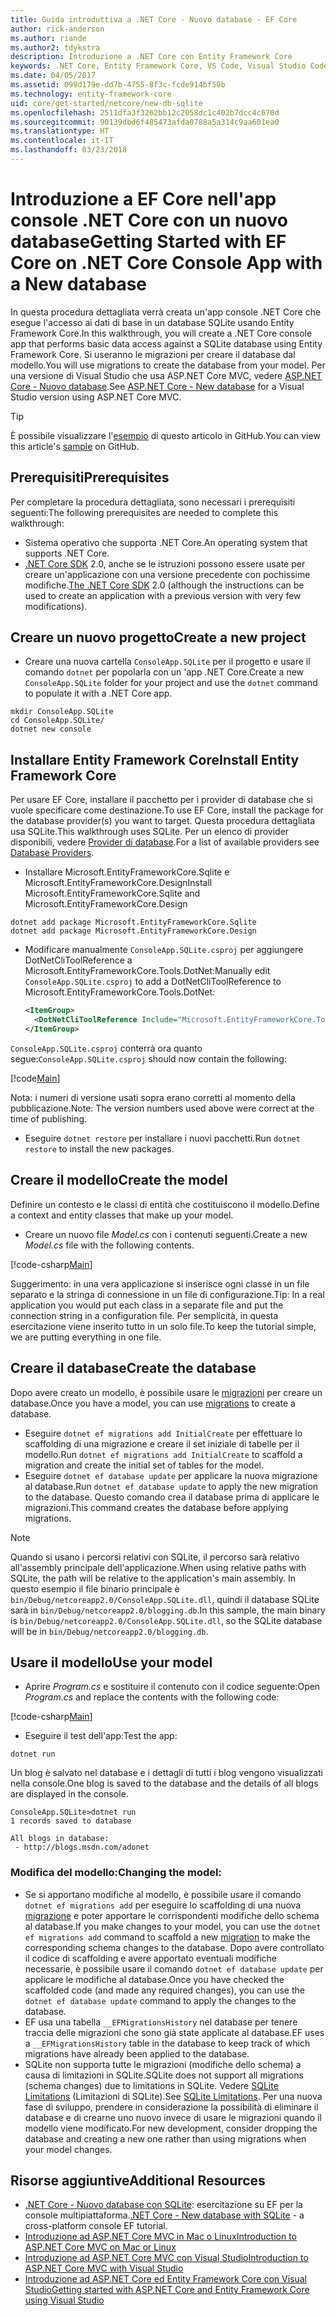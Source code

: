 ```yaml
---
title: Guida introduttiva a .NET Core - Nuovo database - EF Core
author: rick-anderson
ms.author: riande
ms.author2: tdykstra
description: Introduzione a .NET Core con Entity Framework Core
keywords: .NET Core, Entity Framework Core, VS Code, Visual Studio Code, Mac, Linux
ms.date: 04/05/2017
ms.assetid: 099d179e-dd7b-4755-8f3c-fcde914bf50b
ms.technology: entity-framework-core
uid: core/get-started/netcore/new-db-sqlite
ms.openlocfilehash: 2511dfa3f3262bb12c2058dc1c402b7dcc4c670d
ms.sourcegitcommit: 90139dbd6f485473afda0788a5a314c9aa601ea0
ms.translationtype: HT
ms.contentlocale: it-IT
ms.lasthandoff: 03/23/2018
---
```

# <a name="getting-started-with-ef-core-on-net-core-console-app-with-a-new-database"></a><span data-ttu-id="c9bf1-104">Introduzione a EF Core nell'app console .NET Core con un nuovo database</span><span class="sxs-lookup"><span data-stu-id="c9bf1-104">Getting Started with EF Core on .NET Core Console App with a New database</span></span>

<span data-ttu-id="c9bf1-105">In questa procedura dettagliata verrà creata un'app console .NET Core che esegue l'accesso ai dati di base in un database SQLite usando Entity Framework Core.</span><span class="sxs-lookup"><span data-stu-id="c9bf1-105">In this walkthrough, you will create a .NET Core console app that performs basic data access against a SQLite database using Entity Framework Core.</span></span> <span data-ttu-id="c9bf1-106">Si useranno le migrazioni per creare il database dal modello.</span><span class="sxs-lookup"><span data-stu-id="c9bf1-106">You will use migrations to create the database from your model.</span></span> <span data-ttu-id="c9bf1-107">Per una versione di Visual Studio che usa ASP.NET Core MVC, vedere [ASP.NET Core - Nuovo database](xref:core/get-started/aspnetcore/new-db).</span><span class="sxs-lookup"><span data-stu-id="c9bf1-107">See [ASP.NET Core - New database](xref:core/get-started/aspnetcore/new-db) for a Visual Studio version using ASP.NET Core MVC.</span></span>

> [!TIP]  
> <span data-ttu-id="c9bf1-108">È possibile visualizzare l'[esempio](https://github.com/aspnet/EntityFramework.Docs/tree/master/samples/core/GetStarted/NetCore/ConsoleApp.SQLite) di questo articolo in GitHub.</span><span class="sxs-lookup"><span data-stu-id="c9bf1-108">You can view this article's [sample](https://github.com/aspnet/EntityFramework.Docs/tree/master/samples/core/GetStarted/NetCore/ConsoleApp.SQLite) on GitHub.</span></span>

## <a name="prerequisites"></a><span data-ttu-id="c9bf1-109">Prerequisiti</span><span class="sxs-lookup"><span data-stu-id="c9bf1-109">Prerequisites</span></span>

<span data-ttu-id="c9bf1-110">Per completare la procedura dettagliata, sono necessari i prerequisiti seguenti:</span><span class="sxs-lookup"><span data-stu-id="c9bf1-110">The following prerequisites are needed to complete this walkthrough:</span></span>
* <span data-ttu-id="c9bf1-111">Sistema operativo che supporta .NET Core.</span><span class="sxs-lookup"><span data-stu-id="c9bf1-111">An operating system that supports .NET Core.</span></span>
* <span data-ttu-id="c9bf1-112">[.NET Core SDK](https://www.microsoft.com/net/core) 2.0, anche se le istruzioni possono essere usate per creare un'applicazione con una versione precedente con pochissime modifiche.</span><span class="sxs-lookup"><span data-stu-id="c9bf1-112">[The .NET Core SDK](https://www.microsoft.com/net/core) 2.0 (although the instructions can be used to create an application with a previous version with very few modifications).</span></span>

## <a name="create-a-new-project"></a><span data-ttu-id="c9bf1-113">Creare un nuovo progetto</span><span class="sxs-lookup"><span data-stu-id="c9bf1-113">Create a new project</span></span>

* <span data-ttu-id="c9bf1-114">Creare una nuova cartella `ConsoleApp.SQLite` per il progetto e usare il comando `dotnet` per popolarla con un 'app .NET Core.</span><span class="sxs-lookup"><span data-stu-id="c9bf1-114">Create a new `ConsoleApp.SQLite` folder for your project and use the `dotnet` command to populate it with a .NET Core app.</span></span>

``` Console
mkdir ConsoleApp.SQLite
cd ConsoleApp.SQLite/
dotnet new console
```

## <a name="install-entity-framework-core"></a><span data-ttu-id="c9bf1-115">Installare Entity Framework Core</span><span class="sxs-lookup"><span data-stu-id="c9bf1-115">Install Entity Framework Core</span></span>

<span data-ttu-id="c9bf1-116">Per usare EF Core, installare il pacchetto per i provider di database che si vuole specificare come destinazione.</span><span class="sxs-lookup"><span data-stu-id="c9bf1-116">To use EF Core, install the package for the database provider(s) you want to target.</span></span> <span data-ttu-id="c9bf1-117">Questa procedura dettagliata usa SQLite.</span><span class="sxs-lookup"><span data-stu-id="c9bf1-117">This walkthrough uses SQLite.</span></span> <span data-ttu-id="c9bf1-118">Per un elenco di provider disponibili, vedere [Provider di database](../../providers/index.md).</span><span class="sxs-lookup"><span data-stu-id="c9bf1-118">For a list of available providers see [Database Providers](../../providers/index.md).</span></span>

* <span data-ttu-id="c9bf1-119">Installare Microsoft.EntityFrameworkCore.Sqlite e Microsoft.EntityFrameworkCore.Design</span><span class="sxs-lookup"><span data-stu-id="c9bf1-119">Install Microsoft.EntityFrameworkCore.Sqlite and Microsoft.EntityFrameworkCore.Design</span></span>

``` Console
dotnet add package Microsoft.EntityFrameworkCore.Sqlite
dotnet add package Microsoft.EntityFrameworkCore.Design
```

* <span data-ttu-id="c9bf1-120">Modificare manualmente `ConsoleApp.SQLite.csproj` per aggiungere DotNetCliToolReference a Microsoft.EntityFrameworkCore.Tools.DotNet:</span><span class="sxs-lookup"><span data-stu-id="c9bf1-120">Manually edit `ConsoleApp.SQLite.csproj` to add a DotNetCliToolReference to Microsoft.EntityFrameworkCore.Tools.DotNet:</span></span>

  ``` xml
  <ItemGroup>
    <DotNetCliToolReference Include="Microsoft.EntityFrameworkCore.Tools.DotNet" Version="2.0.0" />
  </ItemGroup>
  ```

<span data-ttu-id="c9bf1-121">`ConsoleApp.SQLite.csproj` conterrà ora quanto segue:</span><span class="sxs-lookup"><span data-stu-id="c9bf1-121">`ConsoleApp.SQLite.csproj` should now contain the following:</span></span>

[!code[Main](../../../../samples/core/GetStarted/NetCore/ConsoleApp.SQLite/ConsoleApp.SQLite.csproj)]

 <span data-ttu-id="c9bf1-122">Nota: i numeri di versione usati sopra erano corretti al momento della pubblicazione.</span><span class="sxs-lookup"><span data-stu-id="c9bf1-122">Note: The version numbers used above were correct at the time of publishing.</span></span>

*  <span data-ttu-id="c9bf1-123">Eseguire `dotnet restore` per installare i nuovi pacchetti.</span><span class="sxs-lookup"><span data-stu-id="c9bf1-123">Run `dotnet restore` to install the new packages.</span></span>

## <a name="create-the-model"></a><span data-ttu-id="c9bf1-124">Creare il modello</span><span class="sxs-lookup"><span data-stu-id="c9bf1-124">Create the model</span></span>

<span data-ttu-id="c9bf1-125">Definire un contesto e le classi di entità che costituiscono il modello.</span><span class="sxs-lookup"><span data-stu-id="c9bf1-125">Define a context and entity classes that make up your model.</span></span>

* <span data-ttu-id="c9bf1-126">Creare un nuovo file *Model.cs* con i contenuti seguenti.</span><span class="sxs-lookup"><span data-stu-id="c9bf1-126">Create a new *Model.cs* file with the following contents.</span></span>

[!code-csharp[Main](../../../../samples/core/GetStarted/NetCore/ConsoleApp.SQLite/Model.cs)]

<span data-ttu-id="c9bf1-127">Suggerimento: in una vera applicazione si inserisce ogni classe in un file separato e la stringa di connessione in un file di configurazione.</span><span class="sxs-lookup"><span data-stu-id="c9bf1-127">Tip: In a real application you would put each class in a separate file and put the connection string in a configuration file.</span></span> <span data-ttu-id="c9bf1-128">Per semplicità, in questa esercitazione viene inserito tutto in un solo file.</span><span class="sxs-lookup"><span data-stu-id="c9bf1-128">To keep the tutorial simple, we are putting everything in one file.</span></span>

## <a name="create-the-database"></a><span data-ttu-id="c9bf1-129">Creare il database</span><span class="sxs-lookup"><span data-stu-id="c9bf1-129">Create the database</span></span>

<span data-ttu-id="c9bf1-130">Dopo avere creato un modello, è possibile usare le [migrazioni](https://docs.microsoft.com/aspnet/core/data/ef-mvc/migrations#introduction-to-migrations) per creare un database.</span><span class="sxs-lookup"><span data-stu-id="c9bf1-130">Once you have a model, you can use [migrations](https://docs.microsoft.com/aspnet/core/data/ef-mvc/migrations#introduction-to-migrations) to create a database.</span></span>

* <span data-ttu-id="c9bf1-131">Eseguire `dotnet ef migrations add InitialCreate` per effettuare lo scaffolding di una migrazione e creare il set iniziale di tabelle per il modello.</span><span class="sxs-lookup"><span data-stu-id="c9bf1-131">Run `dotnet ef migrations add InitialCreate` to scaffold a migration and create the initial set of tables for the model.</span></span>
* <span data-ttu-id="c9bf1-132">Eseguire `dotnet ef database update` per applicare la nuova migrazione al database.</span><span class="sxs-lookup"><span data-stu-id="c9bf1-132">Run `dotnet ef database update` to apply the new migration to the database.</span></span> <span data-ttu-id="c9bf1-133">Questo comando crea il database prima di applicare le migrazioni.</span><span class="sxs-lookup"><span data-stu-id="c9bf1-133">This command creates the database before applying migrations.</span></span>

> [!NOTE]  
> <span data-ttu-id="c9bf1-134">Quando si usano i percorsi relativi con SQLite, il percorso sarà relativo all'assembly principale dell'applicazione.</span><span class="sxs-lookup"><span data-stu-id="c9bf1-134">When using relative paths with SQLite, the path will be relative to the application's main assembly.</span></span> <span data-ttu-id="c9bf1-135">In questo esempio il file binario principale è `bin/Debug/netcoreapp2.0/ConsoleApp.SQLite.dll`, quindi il database SQLite sarà in `bin/Debug/netcoreapp2.0/blogging.db`.</span><span class="sxs-lookup"><span data-stu-id="c9bf1-135">In this sample, the main binary is `bin/Debug/netcoreapp2.0/ConsoleApp.SQLite.dll`, so the SQLite database will be in `bin/Debug/netcoreapp2.0/blogging.db`.</span></span>

## <a name="use-your-model"></a><span data-ttu-id="c9bf1-136">Usare il modello</span><span class="sxs-lookup"><span data-stu-id="c9bf1-136">Use your model</span></span>

* <span data-ttu-id="c9bf1-137">Aprire *Program.cs* e sostituire il contenuto con il codice seguente:</span><span class="sxs-lookup"><span data-stu-id="c9bf1-137">Open *Program.cs* and replace the contents with the following code:</span></span>

 [!code-csharp[Main](../../../../samples/core/GetStarted/NetCore/ConsoleApp.SQLite/Program.cs)]

* <span data-ttu-id="c9bf1-138">Eseguire il test dell'app:</span><span class="sxs-lookup"><span data-stu-id="c9bf1-138">Test the app:</span></span>

 `dotnet run`

 <span data-ttu-id="c9bf1-139">Un blog è salvato nel database e i dettagli di tutti i blog vengono visualizzati nella console.</span><span class="sxs-lookup"><span data-stu-id="c9bf1-139">One blog is saved to the database and the details of all blogs are displayed in the console.</span></span>

  ``` Console
  ConsoleApp.SQLite>dotnet run
  1 records saved to database

  All blogs in database:
   - http://blogs.msdn.com/adonet
  ```

### <a name="changing-the-model"></a><span data-ttu-id="c9bf1-140">Modifica del modello:</span><span class="sxs-lookup"><span data-stu-id="c9bf1-140">Changing the model:</span></span>

- <span data-ttu-id="c9bf1-141">Se si apportano modifiche al modello, è possibile usare il comando `dotnet ef migrations add` per eseguire lo scaffolding di una nuova [migrazione](https://docs.microsoft.com/aspnet/core/data/ef-mvc/migrations#introduction-to-migrations) e poter apportare le corrispondenti modifiche dello schema al database.</span><span class="sxs-lookup"><span data-stu-id="c9bf1-141">If you make changes to your model, you can use the `dotnet ef migrations add` command to scaffold a new [migration](https://docs.microsoft.com/aspnet/core/data/ef-mvc/migrations#introduction-to-migrations)  to make the corresponding schema changes to the database.</span></span> <span data-ttu-id="c9bf1-142">Dopo avere controllato il codice di scaffolding e avere apportato eventuali modifiche necessarie, è possibile usare il comando `dotnet ef database update` per applicare le modifiche al database.</span><span class="sxs-lookup"><span data-stu-id="c9bf1-142">Once you have checked the scaffolded code (and made any required changes), you can use the `dotnet ef database update` command to apply the changes to the database.</span></span>
- <span data-ttu-id="c9bf1-143">EF usa una tabella `__EFMigrationsHistory` nel database per tenere traccia delle migrazioni che sono già state applicate al database.</span><span class="sxs-lookup"><span data-stu-id="c9bf1-143">EF uses a `__EFMigrationsHistory` table in the database to keep track of which migrations have already been applied to the database.</span></span>
- <span data-ttu-id="c9bf1-144">SQLite non supporta tutte le migrazioni (modifiche dello schema) a causa di limitazioni in SQLite.</span><span class="sxs-lookup"><span data-stu-id="c9bf1-144">SQLite does not support all migrations (schema changes) due to limitations in SQLite.</span></span> <span data-ttu-id="c9bf1-145">Vedere [SQLite Limitations](../../providers/sqlite/limitations.md) (Limitazioni di SQLite).</span><span class="sxs-lookup"><span data-stu-id="c9bf1-145">See [SQLite Limitations](../../providers/sqlite/limitations.md).</span></span> <span data-ttu-id="c9bf1-146">Per una nuova fase di sviluppo, prendere in considerazione la possibilità di eliminare il database e di crearne uno nuovo invece di usare le migrazioni quando il modello viene modificato.</span><span class="sxs-lookup"><span data-stu-id="c9bf1-146">For new development, consider dropping the database and creating a new one rather than using migrations when your model changes.</span></span>

## <a name="additional-resources"></a><span data-ttu-id="c9bf1-147">Risorse aggiuntive</span><span class="sxs-lookup"><span data-stu-id="c9bf1-147">Additional Resources</span></span>

* <span data-ttu-id="c9bf1-148">[.NET Core - Nuovo database con SQLite](xref:core/get-started/netcore/new-db-sqlite): esercitazione su EF per la console multipiattaforma.</span><span class="sxs-lookup"><span data-stu-id="c9bf1-148">[.NET Core - New database with SQLite](xref:core/get-started/netcore/new-db-sqlite) -  a cross-platform console EF tutorial.</span></span>
* [<span data-ttu-id="c9bf1-149">Introduzione ad ASP.NET Core MVC in Mac o Linux</span><span class="sxs-lookup"><span data-stu-id="c9bf1-149">Introduction to ASP.NET Core MVC on Mac or Linux</span></span>](https://docs.microsoft.com/aspnet/core/tutorials/first-mvc-app-xplat/index)
* [<span data-ttu-id="c9bf1-150">Introduzione ad ASP.NET Core MVC con Visual Studio</span><span class="sxs-lookup"><span data-stu-id="c9bf1-150">Introduction to ASP.NET Core MVC with Visual Studio</span></span>](https://docs.microsoft.com/aspnet/core/tutorials/first-mvc-app/index)
* [<span data-ttu-id="c9bf1-151">Introduzione ad ASP.NET Core ed Entity Framework Core con Visual Studio</span><span class="sxs-lookup"><span data-stu-id="c9bf1-151">Getting started with ASP.NET Core and Entity Framework Core using Visual Studio</span></span>](https://docs.microsoft.com/aspnet/core/data/ef-mvc/index)
